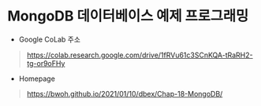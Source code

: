 # MongoDB 데이터베이스 예제 프로그래밍

* Google CoLab 주소
> https://colab.research.google.com/drive/1fRVu61c3SCnKQA-tRaRH2-tg-or9oFHy

* Homepage
> https://bwoh.github.io/2021/01/10/dbex/Chap-18-MongoDB/
